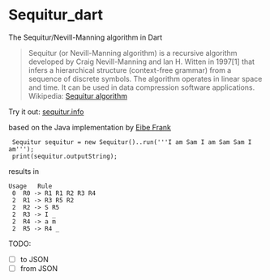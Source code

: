 # Sequitur_dart
The Sequitur/Nevill-Manning algorithm in Dart

> Sequitur (or Nevill-Manning algorithm) is a recursive algorithm developed by Craig Nevill-Manning and Ian H. Witten in 1997[1] that infers a hierarchical structure (context-free grammar) from a sequence of discrete symbols. The algorithm operates in linear space and time. It can be used in data compression software applications.  
Wikipedia: [Sequitur algorithm](https://en.wikipedia.org/wiki/Sequitur_algorithm)


Try it out: [sequitur.info](http://www.sequitur.info)

based on the Java implementation by [Eibe Frank](http://www.sequitur.info/java)


```
 Sequitur sequitur = new Sequitur()..run('''I am Sam I am Sam Sam I am''');
 print(sequitur.outputString);
```

results in

```
Usage	Rule
 0	R0 -> R1 R1 R2 R3 R4 
 2	R1 -> R3 R5 R2 
 2	R2 -> S R5 
 2	R3 -> I _ 
 2	R4 -> a m 
 2	R5 -> R4 _ 
```


TODO:
- [ ] to JSON
- [ ] from JSON
